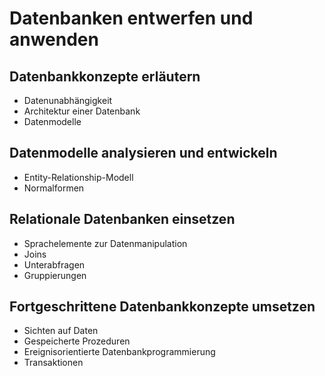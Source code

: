 # Datenbanken entwerfen und anwenden

## Datenbankkonzepte erläutern
+ Datenunabhängigkeit
+ Architektur einer Datenbank
+ Datenmodelle

## Datenmodelle analysieren und entwickeln
+ Entity-Relationship-Modell
+ Normalformen

## Relationale Datenbanken einsetzen
+ Sprachelemente zur Datenmanipulation
+ Joins
+ Unterabfragen
+ Gruppierungen

## Fortgeschrittene Datenbankkonzepte umsetzen
+ Sichten auf Daten
+ Gespeicherte Prozeduren
+ Ereignisorientierte Datenbankprogrammierung
+ Transaktionen